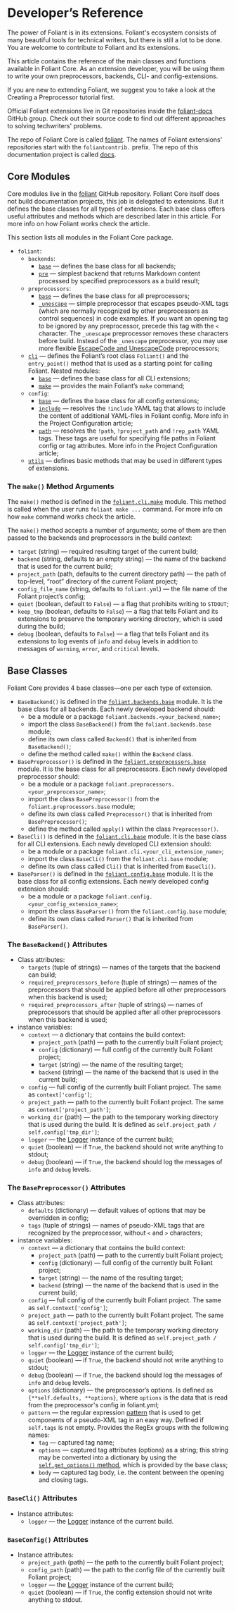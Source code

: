 # Developer’s Reference

The power of Foliant is in its extensions. Foliant's ecosystem consists of many beautiful tools for technical writers, but there is still a lot to be done. You are welcome to contribute to Foliant and its extensions.

This article contains the reference of the main classes and functions available in Foliant Core. As an extension developer, you will be using them to write your own preprocessors, backends, CLI- and config-extensions.

If you are new to extending Foliant, we suggest you to take a look at the <link src="tutorials/preprocessor/intro.md">Creating a Preprocessor</link> tutorial first.

Official Foliant extensions live in Git repositories inside the [foliant-docs](https://github.com/foliant-docs/) GitHub group. Check out their source code to find out different approaches to solving techwriters' problems.

The repo of Foliant Core is called [foliant](https://github.com/foliant-docs/foliant/). The names of Foliant extensions' repositories start with the `foliantcontrib.` prefix. The repo of this documentation project is called [docs](https://github.com/foliant-docs/docs/).

## Core Modules

Core modules live in the [foliant](https://github.com/foliant-docs/foliant) GitHub repository. Foliant Core itself does not build documentation projects, this job is delegated to extensions. But it defines the base classes for all types of extensions. Each base class offers useful attributes and methods which are described later in this article. For more info on how Foliant works check the <link src="architecture.md"></link> article.

This section lists all modules in the Foliant Core package.

* `foliant`:
    * `backends`:
        * [`base`](https://github.com/foliant-docs/foliant/blob/develop/foliant/backends/base.py) — defines the base class for all backends;
        * [`pre`](https://github.com/foliant-docs/foliant/blob/develop/foliant/backends/pre.py) — simplest backend that returns Markdown content processed by specified preprocessors as a build result;
    * `preprocessors`:
        * [`base`](https://github.com/foliant-docs/foliant/blob/develop/foliant/preprocessors/base.py) — defines the base class for all preprocessors;
        * [`_unescape`](https://github.com/foliant-docs/foliant/blob/develop/foliant/preprocessors/_unescape.py) — simple preprocessor that escapes pseudo-XML tags (which are normally recognized by other preprocessors as control sequences) in code examples. If you want an opening tag to be ignored by any preprocessor, precede this tag with the `<` character. The `_unescape` preprocessor removes these characters before build. Instead of the `_unescape` preprocessor, you may use more flexible [EscapeCode and UnescapeCode](https://foliant-docs.github.io/docs/preprocessors/escapecode/) preprocessors;
    * [`cli`](https://github.com/foliant-docs/foliant/blob/develop/foliant/cli/__init__.py) — defines the Foliant’s root class `Foliant()` and the `entry_point()` method that is used as a starting point for calling Foliant. Nested modules:
        * [`base`](https://github.com/foliant-docs/foliant/blob/develop/foliant/cli/base.py) — defines the base class for all CLI extensions;
        * [`make`](https://github.com/foliant-docs/foliant/blob/develop/foliant/cli/make.py) — provides the main Foliant’s `make` command;
    * `config`:
        * [`base`](https://github.com/foliant-docs/foliant/blob/develop/foliant/config/base.py) — defines the base class for all config extensions;
        * [`include`](https://github.com/foliant-docs/foliant/blob/develop/foliant/config/include.py) — resolves the `!include` YAML tag that allows to include the content of additional YAML-files in Foliant config. More info in the <link src="config.md" title="'!include'">Project Configuration</link> article;
        * [`path`](https://github.com/foliant-docs/foliant/blob/develop/foliant/config/path.py) — resolves the `!path`, `!project_path` and `!rep_path` YAML tags. These tags are useful for specifying file paths in Foliant config or tag attributes. More info in the <link src="config.md" title="'!path, !project_path, !rel_path'">Project Configuration</link> article;
    * [`utils`](https://github.com/foliant-docs/foliant/blob/develop/foliant/utils.py) — defines basic methods that may be used in different types of extensions.

### The `make()` Method Arguments

The `make()` method is defined in the [`foliant.cli.make`](https://github.com/foliant-docs/foliant/blob/develop/foliant/cli/make.py) module. This method is called when the user runs `foliant make ...` command. For more info on how `make` command works check the <link src="architecture.md" title="Project Build Process"></link> article.

The `make()` method accepts a number of arguments; some of them are then passed to the backends and preprocessors in the build *context*:

* `target` (string) — required resulting target of the current build;
* `backend` (string, defaults to an empty string) — the name of the backend that is used for the current build;
* `project_path` (path, defaults to the current directory path) — the path of top-level, “root” directory of the current Foliant project;
* `config_file_name` (string, defaults to `foliant.yml`) — the file name of the Foliant project’s config;
* `quiet` (boolean, default to `False`) — a flag that prohibits writing to `STDOUT`;
* `keep_tmp` (boolean, defaults to `False`) — a flag that tells Foliant and its extensions to preserve the temporary working directory, which is used during the build;
* `debug` (boolean, defaults to `False`) — a flag that tells Foliant and its extensions to log events of `info` and `debug` levels in addition to messages of `warning`, `error`, and `critical` levels.

## Base Classes

Foliant Core provides 4 base classes—one per each type of extension.

* `BaseBackend()` is defined in the [`foliant.backends.base`](https://github.com/foliant-docs/foliant/blob/develop/foliant/backends/base.py) module. It is the base class for all backends. Each newly developed backend should:
    * be a module or a package `foliant.backends.<your_backend_name>`;
    * import the class `BaseBackend()` from the `foliant.backends.base` module;
    * define its own class called `Backend()` that is inherited from `BaseBackend()`;
    * define the method called `make()` within the `Backend` class.
* `BasePreprocessor()` is defined in the [`foliant.preprocessors.base`](https://github.com/foliant-docs/foliant/blob/develop/foliant/preprocessors/base.py) module. It is the base class for all preprocessors. Each newly developed preprocessor should:
    * be a module or a package `foliant.preprocessors.<your_preprocessor_name>`;
    * import the class `BasePreprocessor()` from the `foliant.preprocessors.base` module;
    * define its own class called `Preprocessor()` that is inherited from `BasePreprocessor()`;
    * define the method called `apply()` within the class `Preprocessor()`.
* `BaseCli()` is defined in the [`foliant.cli.base`](https://github.com/foliant-docs/foliant/blob/develop/foliant/cli/base.py) module. It is the base class for all CLI extensions. Each newly developed CLI extension should:
    * be a module or a package `foliant.cli.<your_cli_extension_name>`;
    * import the class `BaseCli()` from the `foliant.cli.base` module;
    * define its own class called `Cli()` that is inherited from `BaseCli()`.
* `BaseParser()` is defined in the [`foliant.config.base`](https://github.com/foliant-docs/foliant/blob/develop/foliant/config/base.py) module. It is the base class for all config extensions. Each newly developed config extension should:
    * be a module or a package `foliant.config.<your_config_extension_name>`;
    * import the class `BaseParser()` from the `foliant.config.base` module;
    * define its own class called `Parser()` that is inherited from `BaseParser()`.

### The `BaseBackend()` Attributes

* Class attributes:
    * `targets` (tuple of strings) — names of the targets that the backend can build;
    * `required_preprocessors_before` (tuple of strings) — names of the preprocessors that should be applied before all other preprocessors when this backend is used;
    * `required_preprocessors_after` (tuple of strings) — names of preprocessors that should be applied after all other preprocessors when this backend is used;
* instance variables:
    * `context` — a dictionary that contains the build context:
        * `project_path` (path) — path to the currently built Foliant project;
        * `config` (dictionary) — full config of the currently built Foliant project;
        * `target` (string) — the name of the resulting target;
        * `backend` (string) — the name of the backend that is used in the current build;
    * `config` — full config of the currently built Foliant project. The same as `context['config']`;
    * `project_path` — path to the currently built Foliant project. The same as `context['project_path']`;
    * `working_dir` (path) — the path to the temporary working directory that is used during the build. It is defined as `self.project_path / self.config['tmp_dir']`;
    * `logger` — the [Logger](https://docs.python.org/3/library/logging.html#logging.Logger) instance of the current build;
    * `quiet` (boolean) — if `True`, the backend should not write anything to stdout;
    * `debug` (boolean) — if `True`, the backend should log the messages of `info` and `debug` levels.

### The `BasePreprocessor()` Attributes

* Class attributes:
    * `defaults` (dictionary) — default values of options that may be overridden in config;
    * `tags` (tuple of strings) — names of pseudo-XML tags that are recognized by the preprocessor, without `<` and `>` characters;
* instance variables:
    * `context` — a dictionary that contains the build context:
        * `project_path` (path) — path to the currently built Foliant project;
        * `config` (dictionary) — full config of the currently built Foliant project;
        * `target` (string) — the name of the resulting target;
        * `backend` (string) — the name of the backend that is used in the current build;
    * `config` — full config of the currently built Foliant project. The same as `self.context['config']`;
    * `project_path` — path to the currently built Foliant project. The same as `self.context['project_path']`;
    * `working_dir` (path) — the path to the temporary working directory that is used during the build. It is defined as `self.project_path / self.config['tmp_dir']`;
    * `logger` — the [Logger](https://docs.python.org/3/library/logging.html#logging.Logger) instance of the current build;
    * `quiet` (boolean) — if `True`, the backend should not write anything to stdout;
    * `debug` (boolean) — if `True`, the backend should log the messages of `info` and `debug` levels.
    * `options` (dictionary) — the preprocessor’s options. Is defined as `{**self.defaults, **options}`, where `options` is the data that is read from the preprocessor's config in foliant.yml;
    * `pattern` — the regular expression [pattern](https://github.com/foliant-docs/foliant/blob/develop/foliant/preprocessors/base.py#L53) that is used to get components of a pseudo-XML tag in an easy way. Defined if `self.tags` is not empty. Provides the RegEx groups with the following names:
        * `tag` — captured tag name;
        * `options` — captured tag attributes (options) as a string; this string may be converted into a dictionary by using the [`self.get_options()` method](https://github.com/foliant-docs/foliant/blob/develop/foliant/preprocessors/base.py#L17), which is provided by the base class;
        * `body` — captured tag body, i.e. the content between the opening and closing tags.

### `BaseCli()` Attributes

* Instance attributes:
    * `logger` — the [Logger](https://docs.python.org/3/library/logging.html#logging.Logger) instance of the current build.

### `BaseConfig()` Attributes

* Instance attributes:
    * `project_path` (path) — the path to the currently built Foliant project;
    * `config_path` (path) — the path to the config file of the currently built Foliant project;
    * `logger` — the [Logger](https://docs.python.org/3/library/logging.html#logging.Logger) instance of the current build;
    * `quiet` (boolean) — if `True`, the config extension should not write anything to stdout.
